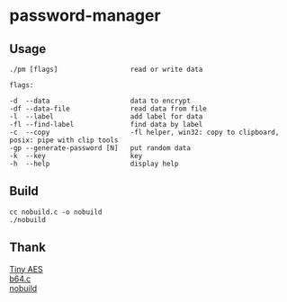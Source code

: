 # password-manager

## Usage

    ./pm [flags]                  read or write data

    flags:

    -d  --data                    data to encrypt
    -df --data-file               read data from file
    -l  --label                   add label for data
    -fl --find-label              find data by label
    -c  --copy                    -fl helper, win32: copy to clipboard, posix: pipe with clip tools
    -gp --generate-password [N]   put random data
    -k  --key                     key
    -h  --help                    display help

## Build

    cc nobuild.c -o nobuild
    ./nobuild

## Thank

[Tiny AES](https://github.com/kokke/tiny-AES-c)  
[b64.c](https://github.com/littlstar/b64.c)  
[nobuild](https://github.com/tsoding/nobuild)  
